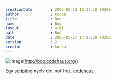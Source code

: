 ```yaml
---
creationDate        : 2005-05-13 15:37:10 +0200 
author              : kocka 
title               : Boo 
name                : Boo 
layout              : wiki 
path                : Boo 
date                : 2005-05-17 14:27:18 +0200 
version             : 2 
creator             : kocka 
---
```

![image](http://boo.codehaus.org/boo.png)(http://boo.codehaus.org/)

Egy [scripting](scripting.html) nyelv dot-not-hoz. [codehaus](codehaus.html)
